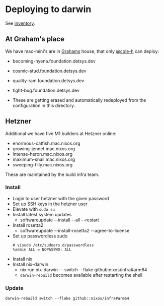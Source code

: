# Deploying to darwin

See [inventory](../docs/inventory.md).

## At Graham's place

We have mac-mini's are in [Grahams](https://github.com/grahamc) house,
that only [@cole-h](https://github.com/cole-h) can deploy:

- becoming-hyena.foundation.detsys.dev
- cosmic-stud.foundation.detsys.dev
- quality-ram.foundation.detsys.dev
- tight-bug.foundation.detsys.dev

- These are getting erased and automatically redeployed from the configuration in this directory.

## Hetzner

Additional we have five M1 builders at Hetzner online:

- enormous-catfish.mac.nixos.org
- growing-jennet.mac.nixos.org
- intense-heron.mac.nixos.org
- maximum-snail.mac.nixos.org
- sweeping-filly.mac.nixos.org

These are maintained by the build infra team.

### Install

- Login to user hetzner with the given password
- Set up SSH keys in the hetzner user
- Elevate with `sudo su`
- Install latest system updates
  - softwareupdate --install --all --restart
- Install rosetta2
  - softwareupdate --install-rosetta2 --agree-to-license
- Set up passwordless sudo
  ```
  # visudo /etc/sudoers.d/passwordless
  %admin ALL = NOPASSWD: ALL
  ````
- Install nix
- Install nix-darwin
  - nix run nix-darwin -- switch --flake github:nixos/infra#arm64
  - `darwin-rebuild` becomes available after restarting the shell

### Update

```
darwin-rebuild switch --flake github::nixos/infra#arm64
```

